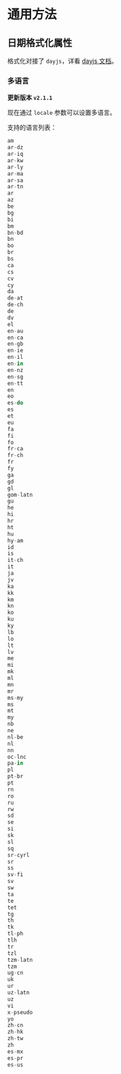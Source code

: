 # 通用方法

## 日期格式化属性

格式化对接了 `dayjs`，详看 [dayjs 文档](https://day.js.org/zh-CN/)。

### 多语言

**更新版本 `v2.1.1`**

现在通过 `locale` 参数可以设置多语言。

支持的语言列表：

```js
am
ar-dz
ar-iq
ar-kw
ar-ly
ar-ma
ar-sa
ar-tn
ar
az
be
bg
bi
bm
bn-bd
bn
bo
br
bs
ca
cs
cv
cy
da
de-at
de-ch
de
dv
el
en-au
en-ca
en-gb
en-ie
en-il
en-in
en-nz
en-sg
en-tt
en
eo
es-do
es
et
eu
fa
fi
fo
fr-ca
fr-ch
fr
fy
ga
gd
gl
gom-latn
gu
he
hi
hr
ht
hu
hy-am
id
is
it-ch
it
ja
jv
ka
kk
km
kn
ko
ku
ky
lb
lo
lt
lv
me
mi
mk
ml
mn
mr
ms-my
ms
mt
my
nb
ne
nl-be
nl
nn
oc-lnc
pa-in
pl
pt-br
pt
rn
ro
ru
rw
sd
se
si
sk
sl
sq
sr-cyrl
sr
ss
sv-fi
sv
sw
ta
te
tet
tg
th
tk
tl-ph
tlh
tr
tzl
tzm-latn
tzm
ug-cn
uk
ur
uz-latn
uz
vi
x-pseudo
yo
zh-cn
zh-hk
zh-tw
zh
es-mx
es-pr
es-us
```
